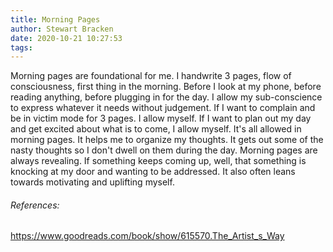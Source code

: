```yaml
---
title: Morning Pages
author: Stewart Bracken
date: 2020-10-21 10:27:53
tags:
---
```

Morning pages are foundational for me. I handwrite 3 pages, flow of consciousness, first thing in the morning. Before I look at my phone, before reading anything, before plugging in for the day. I allow my sub-conscience to express whatever it needs without judgement. If I want to complain and be in victim mode for 3 pages. I allow myself. If I want to plan out my day and get excited about what is to come, I allow myself. It's all allowed in morning pages. It helps me to organize my thoughts. It gets out some of the nasty thoughts so I don't dwell on them during the day. Morning pages are always revealing. If something keeps coming up, well, that something is knocking at my door and wanting to be addressed. It also often leans towards motivating and uplifting myself.

###### References:
https://www.goodreads.com/book/show/615570.The_Artist_s_Way